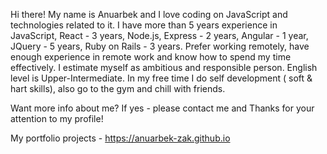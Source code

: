 Hi there! My name is Anuarbek and I love coding on JavaScript and technologies related to it. I have more than 5 years experience in JavaScript, React - 3 years, Node.js, Express - 2 years, Angular - 1 year, JQuery - 5 years, Ruby on Rails - 3 years. Prefer working remotely, have enough experience in remote work and know how to spend my time effectively. I estimate myself as ambitious and responsible person. English level is Upper-Intermediate. In my free time I do self development ( soft & hart skills), also go to the gym and chill with friends.

Want more info about me? If yes - please contact me and Thanks for your attention to my profile! 

My portfolio projects - https://anuarbek-zak.github.io
